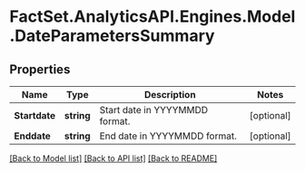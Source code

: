 # FactSet.AnalyticsAPI.Engines.Model.DateParametersSummary

## Properties

Name | Type | Description | Notes
------------ | ------------- | ------------- | -------------
**Startdate** | **string** | Start date in YYYYMMDD format. | [optional] 
**Enddate** | **string** | End date in YYYYMMDD format. | [optional] 

[[Back to Model list]](../README.md#documentation-for-models) [[Back to API list]](../README.md#documentation-for-api-endpoints) [[Back to README]](../README.md)

